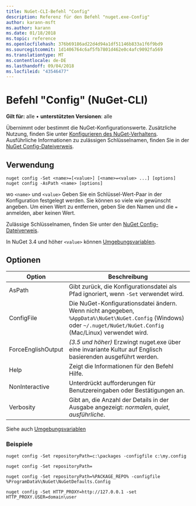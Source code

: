 ```yaml
---
title: NuGet-CLI-Befehl "Config"
description: Referenz für den Befehl "nuget.exe-Config"
author: karann-msft
ms.author: karann
ms.date: 01/18/2018
ms.topic: reference
ms.openlocfilehash: 376b69186ad22d4d94a1df51146b833a1f6f9bd9
ms.sourcegitcommit: 1d1406764c6af5fb7801d462e0c4afc9092fa569
ms.translationtype: MT
ms.contentlocale: de-DE
ms.lasthandoff: 09/04/2018
ms.locfileid: "43546477"
---
```

# <a name="config-command-nuget-cli"></a>Befehl "Config" (NuGet-CLI)

**Gilt für:** alle &bullet; **unterstützten Versionen**: alle

Übernimmt oder bestimmt die NuGet-Konfigurationswerte. Zusätzliche Nutzung, finden Sie unter [Konfigurieren des NuGet-Verhaltens](../consume-packages/configuring-nuget-behavior.md). Ausführliche Informationen zu zulässigen Schlüsselnamen, finden Sie in der [NuGet Config-Dateiverweis](../reference/nuget-config-file.md).

## <a name="usage"></a>Verwendung

```cli
nuget config -Set <name>=[<value>] [<name>=<value> ...] [options]
nuget config -AsPath <name> [options]
```

wo `<name>` und `<value>` Geben Sie ein Schlüssel-Wert-Paar in der Konfiguration festgelegt werden. Sie können so viele wie gewünscht angeben. Um einen Wert zu entfernen, geben Sie den Namen und die `=` anmelden, aber keinen Wert.

Zulässige Schlüsselnamen, finden Sie unter den [NuGet Config-Dateiverweis](../reference/nuget-config-file.md).

In NuGet 3.4 und höher `<value>` können [Umgebungsvariablen](cli-ref-environment-variables.md).

## <a name="options"></a>Optionen

| Option | Beschreibung |
| --- | --- |
| AsPath | Gibt zurück, die Konfigurationsdatei als Pfad ignoriert, wenn `-Set` verwendet wird. |
| ConfigFile | Die NuGet-Konfigurationsdatei ändern. Wenn nicht angegeben, `%AppData%\NuGet\NuGet.Config` (Windows) oder `~/.nuget/NuGet/NuGet.Config` (Mac/Linux) verwendet wird.|
| ForceEnglishOutput | *(3.5 und höher)*  Erzwingt nuget.exe über eine invariante Kultur auf Englisch basierenden ausgeführt werden. |
| Help | Zeigt die Informationen für den Befehl Hilfe. |
| NonInteractive | Unterdrückt aufforderungen für Benutzereingaben oder Bestätigungen an. |
| Verbosity | Gibt an, die Anzahl der Details in der Ausgabe angezeigt: *normalen*, *quiet*, *ausführliche*. |

Siehe auch [Umgebungsvariablen](cli-ref-environment-variables.md)

### <a name="examples"></a>Beispiele

```cli
nuget config -Set repositoryPath=c:\packages -configfile c:\my.config

nuget config -Set repositoryPath=

nuget config -Set repositoryPath=%PACKAGE_REPO% -configfile %ProgramData%\NuGet\NuGetDefaults.Config

nuget config -Set HTTP_PROXY=http://127.0.0.1 -set HTTP_PROXY.USER=domain\user
```
